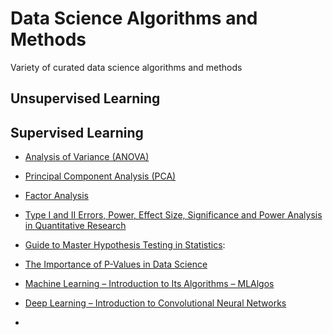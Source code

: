 # Data Science Algorithms and Methods
Variety of curated data science algorithms and methods

## Unsupervised Learning

## Supervised Learning


- [Analysis of Variance (ANOVA)](https://www.youtube.com/watch?v=0Vj2V2qRU10)

- [Principal Component Analysis (PCA)](https://www.youtube.com/watch?v=_UVHneBUBW0)

- [Factor Analysis](https://www.youtube.com/watch?reload=9&v=WV_jcaDBZ2I)

- [Type I and II Errors, Power, Effect Size, Significance and Power Analysis in Quantitative Research](https://www.youtube.com/watch?v=OWn3Ko1WYTA)

- [Guide to Master Hypothesis Testing in Statistics](https://www.analyticsvidhya.com/blog/2015/09/hypothesis-testing-explained/): 

- [The Importance of P-Values in Data Science](https://opendatascience.com/the-importance-of-p-values-in-data-science/)

- [Machine Learning – Introduction to Its Algorithms – MLAlgos](https://vinodsblog.com/2018/03/26/machine-learning-introduction-to-its-algorithms-mlalgos/)

- [Deep Learning – Introduction to Convolutional Neural Networks](https://vinodsblog.com/2018/10/15/everything-you-need-to-know-about-convolutional-neural-networks/)

- 
